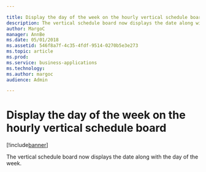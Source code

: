 ```yaml
---

title: Display the day of the week on the hourly vertical schedule board
description: The vertical schedule board now displays the date along with the day of the week.
author: MargoC
manager: AnnBe
ms.date: 05/01/2018
ms.assetid: 546f8a7f-4c35-4fdf-9514-0270b5e3e273
ms.topic: article
ms.prod: 
ms.service: business-applications
ms.technology: 
ms.author: margoc
audience: Admin

---
```

#  Display the day of the week on the hourly vertical schedule board




[!include[banner](../../includes/banner.md)]

The vertical schedule board now displays the date along with the day of the
week.
